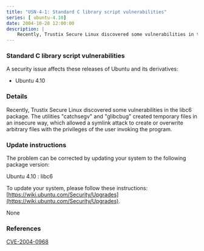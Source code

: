 ```yaml
---
title: "USN-4-1: Standard C library script vulnerabilities"
series: [ ubuntu-4.10]
date: 2004-10-28 12:00:00
description: |
    Recently, Trustix Secure Linux discovered some vulnerabilities in the libc6 package. The utilities &quot;catchsegv&quot; and &quot;glibcbug&quot; created temporary files in an insecure way, which allowed a symlink attack to create or overwrite arbitrary files with the privileges of the user invoking the program.
--- 
```

 
### Standard C library script vulnerabilities

A security issue affects these releases of Ubuntu and its derivatives:

* Ubuntu 4.10

### Details

Recently, Trustix Secure Linux discovered some vulnerabilities in the libc6 package. The utilities &quot;catchsegv&quot; and &quot;glibcbug&quot; created temporary files in an insecure way, which allowed a symlink attack to create or overwrite arbitrary files with the privileges of the user invoking the program.

### Update instructions

The problem can be corrected by updating your system to the following package version:

Ubuntu 4.10
 : libc6 

To update your system, please follow these instructions: [https://wiki.ubuntu.com/Security/Upgrades](https://wiki.ubuntu.com/Security/Upgrades).

None

### References

 [CVE-2004-0968](http://people.ubuntu.com/~ubuntu-security/cve/CVE-2004-0968)
 
